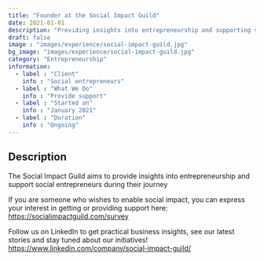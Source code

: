 ```yaml
---
title: "Founder at the Social Impact Guild"
date: 2021-01-01
description: "Providing insights into entrepreneurship and supporting social entrepreneurs"
draft: false
image : "images/experience/social-impact-guild.jpg"
bg_image: "images/experience/social-impact-guild.jpg"
category: "Entrepreneurship"
information:
  - label : "Client"
    info : "Social entrepreneurs"
  - label : "What We Do"
    info : "Provide support"
  - label : "Started on"
    info : "January 2021"
  - label : "Duration"
    info : "Ongoing"
---
```


## Description

The Social Impact Guild aims to provide insights into entrepreneurship and support social entrepreneurs during their journey

If you are someone who wishes to enable social impact, you can express your interest in getting or providing support here: https://socialimpactguild.com/survey

Follow us on LinkedIn to get practical business insights, see our latest stories and stay tuned about our initiatives!
https://www.linkedin.com/company/social-impact-guild/
